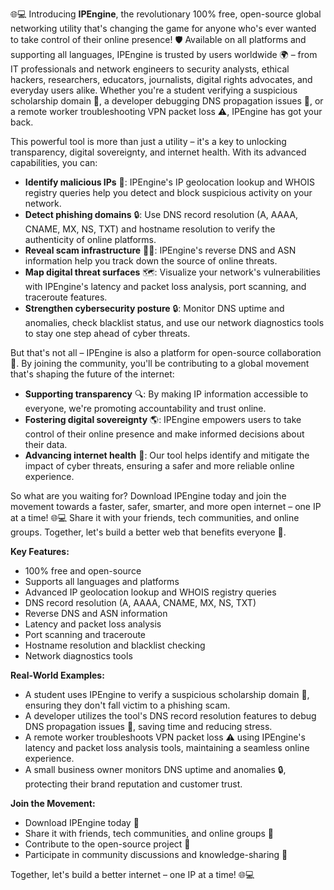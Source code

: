 🌐💻 Introducing **IPEngine**, the revolutionary 100% free, open-source global networking utility that's changing the game for anyone who's ever wanted to take control of their online presence! 🛡️ Available on all platforms and supporting all languages, IPEngine is trusted by users worldwide 🌍 – from IT professionals and network engineers to security analysts, ethical hackers, researchers, educators, journalists, digital rights advocates, and everyday users alike. Whether you're a student verifying a suspicious scholarship domain 💸, a developer debugging DNS propagation issues 🤔, or a remote worker troubleshooting VPN packet loss ⚠️, IPEngine has got your back.

This powerful tool is more than just a utility – it's a key to unlocking transparency, digital sovereignty, and internet health. With its advanced capabilities, you can:

*   **Identify malicious IPs** 🚨: IPEngine's IP geolocation lookup and WHOIS registry queries help you detect and block suspicious activity on your network.
*   **Detect phishing domains** 🔒: Use DNS record resolution (A, AAAA, CNAME, MX, NS, TXT) and hostname resolution to verify the authenticity of online platforms.
*   **Reveal scam infrastructure** 🕵️‍♀️: IPEngine's reverse DNS and ASN information help you track down the source of online threats.
*   **Map digital threat surfaces** 🗺️: Visualize your network's vulnerabilities with IPEngine's latency and packet loss analysis, port scanning, and traceroute features.
*   **Strengthen cybersecurity posture** 🔒: Monitor DNS uptime and anomalies, check blacklist status, and use our network diagnostics tools to stay one step ahead of cyber threats.

But that's not all – IPEngine is also a platform for open-source collaboration 🤝. By joining the community, you'll be contributing to a global movement that's shaping the future of the internet:

*   **Supporting transparency** 🔍: By making IP information accessible to everyone, we're promoting accountability and trust online.
*   **Fostering digital sovereignty** 🌎: IPEngine empowers users to take control of their online presence and make informed decisions about their data.
*   **Advancing internet health** 🚀: Our tool helps identify and mitigate the impact of cyber threats, ensuring a safer and more reliable online experience.

So what are you waiting for? Download IPEngine today and join the movement towards a faster, safer, smarter, and more open internet – one IP at a time! 🌐💻 Share it with your friends, tech communities, and online groups. Together, let's build a better web that benefits everyone 🤝.

**Key Features:**

*   100% free and open-source
*   Supports all languages and platforms
*   Advanced IP geolocation lookup and WHOIS registry queries
*   DNS record resolution (A, AAAA, CNAME, MX, NS, TXT)
*   Reverse DNS and ASN information
*   Latency and packet loss analysis
*   Port scanning and traceroute
*   Hostname resolution and blacklist checking
*   Network diagnostics tools

**Real-World Examples:**

*   A student uses IPEngine to verify a suspicious scholarship domain 💸, ensuring they don't fall victim to a phishing scam.
*   A developer utilizes the tool's DNS record resolution features to debug DNS propagation issues 🤔, saving time and reducing stress.
*   A remote worker troubleshoots VPN packet loss ⚠️ using IPEngine's latency and packet loss analysis tools, maintaining a seamless online experience.
*   A small business owner monitors DNS uptime and anomalies 🔒, protecting their brand reputation and customer trust.

**Join the Movement:**

*   Download IPEngine today 📡
*   Share it with friends, tech communities, and online groups 🤝
*   Contribute to the open-source project 🔩
*   Participate in community discussions and knowledge-sharing 💬

Together, let's build a better internet – one IP at a time! 🌐💻